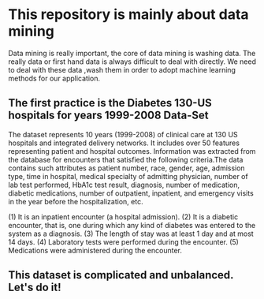 This repository is mainly about data mining
====
Data mining is really important, the core of data mining is washing data. The really data or first hand data is always difficult to deal with directly. We need to deal with these data ,wash them in order to adopt machine learning methods for our application.

The first practice is the Diabetes 130-US hospitals for years 1999-2008 Data-Set
----

The dataset represents 10 years (1999-2008) of clinical care at 130 US hospitals and integrated delivery networks. It includes over 50 features representing patient and hospital outcomes. Information was extracted from the database for encounters that satisfied the following criteria.The data contains such attributes as patient number, race, gender, age, admission type, time in hospital, medical specialty of admitting physician, number of lab test performed, HbA1c test result, diagnosis, number of medication, diabetic medications, number of outpatient, inpatient, and emergency visits in the year before the hospitalization, etc.

(1) It is an inpatient encounter (a hospital admission).
(2) It is a diabetic encounter, that is, one during which any kind of diabetes was entered to the system as a diagnosis.
(3) The length of stay was at least 1 day and at most 14 days.
(4) Laboratory tests were performed during the encounter.
(5) Medications were administered during the encounter.

This dataset is complicated and unbalanced. Let's do it!
----

